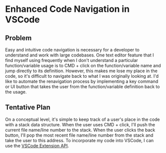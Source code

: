 # Enhanced Code Navigation in VSCode

## Problem
Easy and intuitive code navigation is necessary for a developer to understand and work with large codebases. One text editor feature that I find myself using frequently when I don't understand a particular function/variable usage is to CMD + click on the function/variable name and jump directly to its definition. However, this makes me lose my place in the code, so it's difficult to navigate back to what I was originally looking at. I'd like to automate the renavigation process by implementing a key command or UI button that takes the user from the function/variable definition back to the usage.

## Tentative Plan
On a conceptual level, it's simple to keep track of a user's place in the code with a stack data structure. When the user uses CMD + click, I'll push the current file name/line number to the stack. When the user clicks the back button, I'll pop the most recent file name/line number from the stack and take the user to this address. To incorporate my code into VSCode, I can use the [VSCode Extension API](https://code.visualstudio.com/api).

